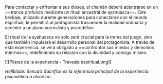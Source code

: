 
Para contactar y enfrentar a sus dioses, el chamán deberá adentrarse en un ==trance profundo mediante un ritual ancestral de ayahuasca==. Este brebaje, utilizado durante generaciones para conectarse con el mundo espiritual, le permitirá al protagonista trascender la realidad ordinaria y acceder a un plano surrealista y psicodélico.

El ritual de la ayahuasca no solo será crucial para la trama del juego, sino que también impulsará el desarrollo personal del protagonista. A través de esta experiencia, se verá obligado a ==confrontar sus miedos y demonios internos==, redefiniendo su relación con la divinidad y consigo mismo.

![[Pilares de la experiencia - Travesía espiritual.png]]

*Hellblade: Senua’s Sacrifice es la referencia principal de la experiencia psicodélica a alcanzar.*